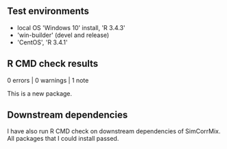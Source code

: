 ## Test environments
* local OS 'Windows 10' install, 'R 3.4.3'
* 'win-builder' (devel and release)
* 'CentOS', 'R 3.4.1'

## R CMD check results

0 errors | 0 warnings | 1 note

This is a new package.

## Downstream dependencies

I have also run R CMD check on downstream dependencies of SimCorrMix. 
All packages that I could install passed.
